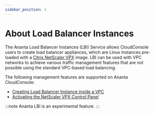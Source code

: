 ```yaml
---
sidebar_position: 1
---
```

# About Load Balancer Instances

The Ananta Load Balancer Instances (LBI) Service allows CloudConsole users to create load balancer appliances, which are Linux Instances pre-loaded with a [Citrix NetScaler VPX](https://www.netscaler.com/platform/vpx-virtual-machine) image. LBI can be used with VPC networks to achieve various traffic management features that are not possible using the standard VPC-based load balancing.

The following management features are supported on Ananta CloudConsole:

- [Creating Load Balancer Instance inside a VPC](CreatingaLoadBalancerInstance)
- [Activating the NetScaler VPX Control Panel](ActivatingtheNetScalerVPX)

:::note
Ananta LBI is an experimental feature.
:::


